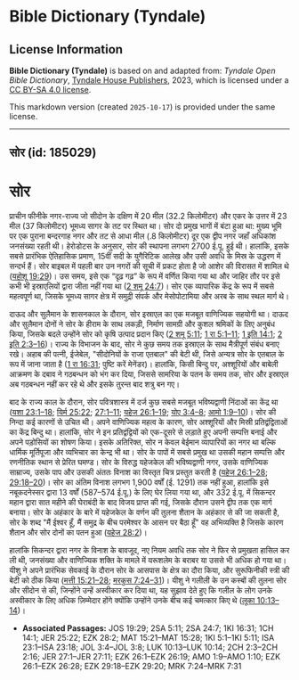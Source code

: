 # Bible Dictionary (Tyndale)

## License Information

**Bible Dictionary (Tyndale)** is based on and adapted from: _Tyndale Open Bible Dictionary_, [Tyndale House Publishers](https://tyndaleopenresources.com/), 2023, which is licensed under a [CC BY-SA 4.0 license](https://creativecommons.org/licenses/by-sa/4.0/legalcode.en).

This markdown version (created `2025-10-17`) is provided under the same license.



--------------------------------

## सोर (id: 185029)

सोर
===

प्राचीन फीनीके नगर\-राज्य जो सीदोन के दक्षिण में 20 मील (32\.2 किलोमीटर) और एकर के उत्तर में 23 मील (37 किलोमीटर) भूमध्य सागर के तट पर स्थित था। सोर दो प्रमुख भागों में बंटा हुआ था: मुख्य भूमि पर एक पुराना बन्दरगाह नगर और तट से आधा मील (.8 किलोमीटर) दूर एक द्वीप नगर जहाँ अधिकांश जनसंख्या रहती थी। हेरोडोटस के अनुसार, सोर की स्थापना लगभग 2700 ई.पू. हुई थी। हालांकि, इसके सबसे प्रारंभिक ऐतिहासिक प्रमाण, 15वीं सदी के युगैरिटिक आलेख और उसी अवधि के मिस्र के उद्धरण में सन्दर्भ हैं। सोर बाइबल में पहली बार उन नगरों की सूची में प्रकट होता है जो आशेर की विरासत में शामिल थे ([यहोशू 19:29](https://ref.ly/Josh19:29))। उस समय, इसे एक “दृढ़ गढ़” के रूप में वर्णित किया गया था और जाहिर तौर पर इसे कभी भी इस्राएलियों द्वारा जीता नहीं गया था ([2 शमू 24:7](https://ref.ly/2Sam24:7))। सोर एक व्यापारिक केंद्र के रूप में सबसे महत्वपूर्ण था, जिसके भूमध्य सागर क्षेत्र में समुद्री संपर्क और मेसोपोटामिया और अरब के साथ स्थल मार्ग थे।

दाऊद और सुलैमान के शासनकाल के दौरान, सोर इस्राएल का एक मजबूत वाणिज्यिक सहयोगी था। दाऊद और सुलैमान दोनों ने सोर के हीराम के साथ लकड़ी, निर्माण सामग्री और कुशल श्रमिकों के लिए अनुबंध किया, जिसके बदले उन्होंने सोर को कृषि उत्पाद प्रदान किए ([2 शमू 5:11](https://ref.ly/2Sam5:11); [1 रा 5:1–11](https://ref.ly/1Kgs5:1-1Kgs5:11); [1 इति 14:1](https://ref.ly/1Chr14:1); [2 इति 2:3–16](https://ref.ly/2Chr2:3-2Chr2:16))। राज्य के विभाजन के बाद, सोर ने कुछ समय तक इस्राएल के साथ मैत्रीपूर्ण संबंध बनाए रखे। अहाब की पत्नी, ईजेबेल, "सीदोनियों के राजा एतबाल" की बेटी थी, जिसे अन्यत्र सोर के एतबाल के रूप में जाना जाता है ([1 रा 16:31](https://ref.ly/1Kgs16:31); पुष्टि करें मेनेंडर)। हालांकि, किसी बिन्दु पर, अश्शूरियों और बाबेली आक्रमण के दबाव ने गठबन्धन को भंग कर दिया, जिससे सामरिया के पतन के समय तक, सोर और इस्राएल अब गठबन्धन नहीं कर रहे थे और इसके तुरन्त बाद शत्रु बन गए। 

बाद के राज्य काल के दौरान, सोर पवित्रशास्त्र में दर्ज कुछ सबसे मजबूत भविष्यद्वाणी निंदाओं का केंद्र था ([यशा 23:1–18](https://ref.ly/Isa23:1-Isa23:18); [यिर्म 25:22](https://ref.ly/Jer25:22); [27:1–11](https://ref.ly/Jer27:1-Jer27:11); [यहेज 26:1–19](https://ref.ly/Ezek26:1-Ezek26:19); [योए 3:4–8](https://ref.ly/Joel3:4-Joel3:8); [आमो 1:9–10](https://ref.ly/Amos1:9-Amos1:10))। सोर की निन्दा कई कारणों से उचित थी। अपने वाणिज्यिक महत्व के कारण, सोर अश्शूरियों और मिस्री प्रतिद्वंद्विताओं का केंद्र बिन्दु था। हालांकि, सोर ने इन प्रतिद्वंद्वियों को एक\-दूसरे से लड़ाते हुए अपनी सम्पत्ति बनाई और अपने पड़ोसियों का शोषण किया। इसके अतिरिक्त, सोर न केवल बेईमान व्यापारियों का नगर था बल्कि धार्मिक मूर्तिपूजा और व्यभिचार का केन्द्र भी था। सोर के पापों में सबसे प्रमुख था उसकी महान सम्पत्ति और रणनीतिक स्थान से प्रेरित घमण्ड। सोर के विरुद्ध यहेजकेल की भविष्यद्वाणी नगर, उसके वाणिज्यिक साम्राज्य, उसके पाप और उसकी अंततः विनाश का विस्तृत चित्र प्रस्तुत करती है ([यहेज 26:1–28](https://ref.ly/Ezek26:1-Ezek26:28); [29:18–20](https://ref.ly/Ezek29:18-Ezek29:20))। सोर का अंतिम विनाश लगभग 1,900 वर्षों (ई. 1291\) तक नहीं हुआ, हालांकि इसे नबूकदनेस्सर द्वारा 13 वर्षों (587–574 ई.पू.) के लिए घेर लिया गया था, और 332 ई.पू. में सिकन्दर महान द्वारा सात महीने की घेराबंदी के बाद विजय प्राप्त की गई, जिसके दौरान उसने द्वीप तक एक मार्ग बनाया। सोर के अहंकार के बारे में यहेजकेल के वर्णन की तुलना शैतान के अहंकार से की जा सकती है, सोर के शब्द "मैं ईश्वर हूँ, मैं समुद्र के बीच परमेश्वर के आसन पर बैठा हूँ" वह अभिव्यक्ति है जिसके कारण शैतान और सोर दोनों का पतन हुआ ([यहेज 28:2](https://ref.ly/Ezek28:2))।

हालांकि सिकन्दर द्वारा नगर के विनाश के बावजूद, नए नियम अवधि तक सोर ने फिर से प्रमुखता हासिल कर ली थी, जनसंख्या और वाणिज्यिक शक्ति के मामले में यरूशलेम के बराबर या उससे भी अधिक हो गया था। यीशु ने अपने प्रारंभिक सेवकाई के दौरान सोर के आसपास के क्षेत्र का दौरा किया, और सुरूफ‍िनीकी स्त्री की बेटी को ठीक किया ([मत्ती 15:21–28](https://ref.ly/Matt15:21-Matt15:28); [मरकुस 7:24–31](https://ref.ly/Mark7:24-Mark7:31))। यीशु ने गलीली के उन कस्बों की तुलना सोर और सीदोन से की, जिन्होंने उन्हें अस्वीकार कर दिया था, यह सुझाव देते हुए कि गलील के लोग उनके अस्वीकार के लिए अधिक ज़िम्मेदार होंगे क्योंकि उन्होंने उनके बीच कई चमत्कार किए थे ([लूका 10:13–14](https://ref.ly/Luke10:13-Luke10:14))।

* **Associated Passages:** JOS 19:29; 2SA 5:11; 2SA 24:7; 1KI 16:31; 1CH 14:1; JER 25:22; EZK 28:2; MAT 15:21–MAT 15:28; 1KI 5:1–1KI 5:11; ISA 23:1–ISA 23:18; JOL 3:4–JOL 3:8; LUK 10:13–LUK 10:14; 2CH 2:3–2CH 2:16; JER 27:1–JER 27:11; EZK 26:1–EZK 26:19; AMO 1:9–AMO 1:10; EZK 26:1–EZK 26:28; EZK 29:18–EZK 29:20; MRK 7:24–MRK 7:31

